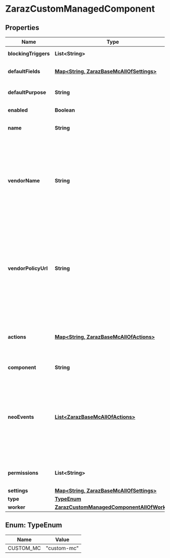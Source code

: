 

# ZarazCustomManagedComponent


## Properties

| Name | Type | Description | Notes |
|------------ | ------------- | ------------- | -------------|
|**blockingTriggers** | **List&lt;String&gt;** | List of blocking trigger IDs |  |
|**defaultFields** | [**Map&lt;String, ZarazBaseMcAllOfSettings&gt;**](ZarazBaseMcAllOfSettings.md) | Default fields for tool&#39;s actions |  |
|**defaultPurpose** | **String** | Default consent purpose ID |  [optional] |
|**enabled** | **Boolean** | Whether tool is enabled |  |
|**name** | **String** | Tool&#39;s name defined by the user |  |
|**vendorName** | **String** | Vendor name for TCF compliant consent modal, required for Custom Managed Components and Custom HTML tool with a defaultPurpose assigned |  [optional] |
|**vendorPolicyUrl** | **String** | Vendor&#39;s Privacy Policy URL for TCF compliant consent modal, required for Custom Managed Components and Custom HTML tool with a defaultPurpose assigned |  [optional] |
|**actions** | [**Map&lt;String, ZarazBaseMcAllOfActions&gt;**](ZarazBaseMcAllOfActions.md) | Actions configured on a tool. Either this or neoEvents field is required. |  [optional] |
|**component** | **String** | Tool&#39;s internal name |  |
|**neoEvents** | [**List&lt;ZarazBaseMcAllOfActions&gt;**](ZarazBaseMcAllOfActions.md) | DEPRECATED - List of actions configured on a tool. Either this or actions field is required. If both are present, actions field will take precedence. |  [optional] |
|**permissions** | **List&lt;String&gt;** | List of permissions granted to the component |  |
|**settings** | [**Map&lt;String, ZarazBaseMcAllOfSettings&gt;**](ZarazBaseMcAllOfSettings.md) | Tool&#39;s settings |  |
|**type** | [**TypeEnum**](#TypeEnum) |  |  |
|**worker** | [**ZarazCustomManagedComponentAllOfWorker**](ZarazCustomManagedComponentAllOfWorker.md) |  |  |



## Enum: TypeEnum

| Name | Value |
|---- | -----|
| CUSTOM_MC | &quot;custom-mc&quot; |



